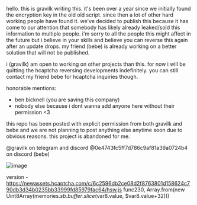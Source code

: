 hello. this is gravilk writing this. it's been over a year since we initially found the encryption key in the old old script. since then a lot of other hard working people have found it. we've decided to publish this because it has come to our attention that somebody has likely already leaked/sold this information to multiple people. i'm sorry to all the people this might affect in the future but i believe in your skills and believe you can reverse this again after an update drops. my friend (bebe) is already working on a better solution that will not be published.

i (gravilk) am open to working on other projects than this. for now i will be quitting the hcaptcha reversing developments indefinitely. you can still contact my friend bebe for hcaptcha inquiries though.

honorable mentions:
- ben bicknell (you are saving this company)
- nobody else because i dont wanna add anyone here without their permission <3

this repo has been posted with explicit permission from both gravilk and bebe and we are not planning to post anything else anytime soon due to obvious reasons. this project is abandoned for me.

@gravilk on telegram and discord
@0e4743fc5ff7d786c9af81a39a0724b4 on discord (bebe)

![image](https://github.com/user-attachments/assets/2914828c-a695-4c38-b80e-dae0584ea82e)

version - https://newassets.hcaptcha.com/c/6c2596db2ce08d2f8763801d158624c790db3d34b0235bb33999fd85979fac64/hsw.js
func230, Array.from(new Uint8Array(memories.$sb.buffer.slice($var8.value, $var8.value+32)))
